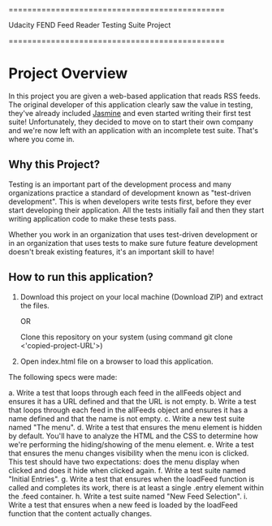==============================================

Udacity FEND Feed Reader Testing Suite Project

==============================================

# Project Overview

In this project you are given a web-based application that reads RSS feeds. The original developer of this application clearly saw the value in testing, they've already included [Jasmine](http://jasmine.github.io/) and even started writing their first test suite! Unfortunately, they decided to move on to start their own company and we're now left with an application with an incomplete test suite. That's where you come in.


## Why this Project?

Testing is an important part of the development process and many organizations practice a standard of development known as "test-driven development". This is when developers write tests first, before they ever start developing their application. All the tests initially fail and then they start writing application code to make these tests pass.

Whether you work in an organization that uses test-driven development or in an organization that uses tests to make sure future feature development doesn't break existing features, it's an important skill to have!


## How to run this application?

1. Download this project on your local machine (Download ZIP) and extract the files.

   OR

   Clone this repository on your system (using command git clone <'copied-project-URL'>)

2. Open index.html file on a browser to load this application.

 The following specs were made:

 a. Write a test that loops through each feed in the allFeeds object and ensures it has a URL defined and that the URL is not empty.
 b. Write a test that loops through each feed in the allFeeds object and ensures it has a name defined and that the name is not empty.
 c. Write a new test suite named "The menu".
 d. Write a test that ensures the menu element is hidden by default. You'll have to analyze the HTML and the CSS to determine how we're performing the hiding/showing of the menu element.
 e. Write a test that ensures the menu changes visibility when the menu icon is clicked. This test should have two expectations: does the menu display when clicked and does it hide when clicked again.
 f. Write a test suite named "Initial Entries".
 g. Write a test that ensures when the loadFeed function is called and completes its work, there is at least a single .entry element within the .feed container.
 h. Write a test suite named "New Feed Selection".
 i. Write a test that ensures when a new feed is loaded by the loadFeed function that the content actually changes.
